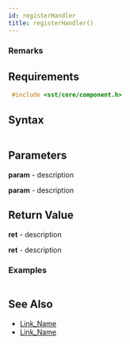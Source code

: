 ```yaml
---
id: registerHandler
title: registerHandler()
---
```


### Remarks

## Requirements

```cpp
 #include <sst/core/component.h>
```

## Syntax

```cpp

```

## Parameters

**param** - description

**param** - description

## Return Value

**ret** - description

**ret** - description

### Examples

```cpp

```

## See Also

- [Link_Name](TBA)
- [Link_Name](TBA)